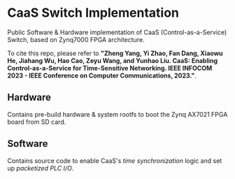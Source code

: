 # CaaS Switch Implementation

Public Software & Hardware implementation of CaaS (Control-as-a-Service) Switch, based on Zynq7000 FPGA architecture.

To cite this repo, please refer to **"Zheng Yang, Yi Zhao, Fan Dang, Xiaowu He, Jiahang Wu, Hao Cao, Zeyu Wang, and Yunhao Liu. CaaS: Enabling Control-as-a-Service for Time-Sensitive Networking. IEEE INFOCOM 2023 - IEEE Conference on Computer Communications, 2023."**.

## Hardware

Contains pre-build hardware & system rootfs to boot the Zynq AX7021 FPGA board from SD card. 

## Software

Contains source code to enable CaaS's *time synchronization* logic and set up *packetized PLC I/O*.
